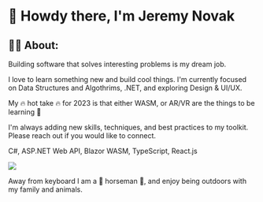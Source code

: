 # 👋 Howdy there, I'm Jeremy Novak


## 👨‍🚀 About:

Building software that solves interesting problems is my dream job.

I love to learn something new and build cool things. I'm currently focused on Data Structures and Algothrims, .NET, and exploring Design & UI/UX.  

My 🔥 hot take 🔥 for 2023 is that either WASM, or AR/VR are the things to be learning 🚀

I'm always adding new skills, techniques, and best practices to my toolkit. Please reach out if you would like to connect.

C#, ASP.NET Web API, Blazor WASM, TypeScript, React.js

<a href="https://linkedin.com/in/jgnovak" target="_blank" title="Linkedin"><img src="https://img.shields.io/badge/LinkedIn-0077B5?style=for-the-badge&logo=linkedin&logoColor=white" /></a>

Away from keyboard I am a 🐴 horseman 🏇, and enjoy being outdoors with my family and animals. 



